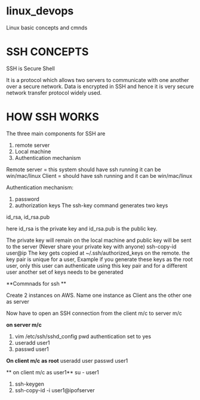 # linux_devops
Linux basic concepts and cmnds
# SSH CONCEPTS

SSH is Secure Shell 

It is a protocol which allows two servers to communicate with one another over a secure network.
Data is encrypted in SSH and hence it is very secure network transfer protocol widely used.

# HOW SSH WORKS

The three main components for SSH are
1) remote server
2) Local machine
3) Authentication mechanism

Remote server = this system should have ssh running it can be win/mac/linux
Client = should have ssh running and it can be win/mac/linux

Authentication mechanism:
1) password
2) authorization keys
The ssh-key command generates two keys

id_rsa,
id_rsa.pub

here id_rsa is the private key and id_rsa.pub is the public key.

The private key will remain on the local machine and public key will be sent to the server
(Never share your private key with anyone)
ssh-copy-id user@ip
The key gets copied at ~/.ssh/authorized_keys on the remote. 
the key pair is unique for a user, Example if you generate these keys as the root user, only this user can authenticate using this key pair and for a different user another set of keys needs to be generated

**Commnads for ssh **

Create 2 instances on AWS. Name one instance as Client ans the other one as server

Now have to open an SSH connection from the client m/c to server m/c

**on server m/c**
 
1)  vim /etc/ssh/sshd_config
    pwd authentication set to yes
2) useradd user1
3) passwd user1

**On client m/c as root**
useradd user
passwd user1
 
** on client m/c as user1**
 su - user1

1)  ssh-keygen
2) ssh-copy-id -i user1@ipofserver




